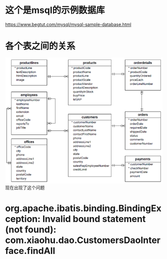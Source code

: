 # 这个是msql的示例数据库
https://www.begtut.com/mysql/mysql-sample-database.html
# 各个表之间的关系
![img.png](SSM_mybatis/img.png)
现在出现了这个问题
# org.apache.ibatis.binding.BindingException: Invalid bound statement (not found): com.xiaohu.dao.CustomersDaoInterface.findAll